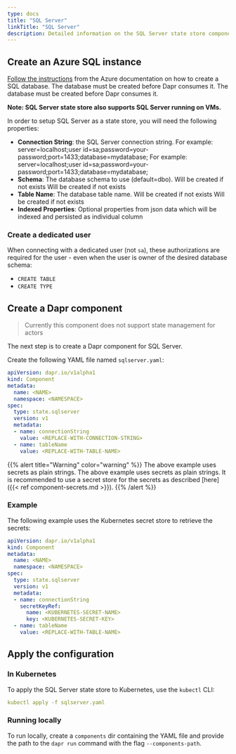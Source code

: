 ```yaml
---
type: docs
title: "SQL Server"
linkTitle: "SQL Server"
description: Detailed information on the SQL Server state store component
---
```


## Create an Azure SQL instance

[Follow the instructions](https://docs.microsoft.com/azure/sql-database/sql-database-single-database-get-started?tabs=azure-portal) from the Azure documentation on how to create a SQL database.  The database must be created before Dapr consumes it.  The database must be created before Dapr consumes it.

**Note: SQL Server state store also supports SQL Server running on VMs.**

In order to setup SQL Server as a state store, you will need the following properties:

- **Connection String**: the SQL Server connection string. For example: server=localhost;user id=sa;password=your-password;port=1433;database=mydatabase; For example: server=localhost;user id=sa;password=your-password;port=1433;database=mydatabase;
- **Schema**: The database schema to use (default=dbo). Will be created if not exists Will be created if not exists
- **Table Name**: The database table name. Will be created if not exists Will be created if not exists
- **Indexed Properties**: Optional properties from json data which will be indexed and persisted as individual column

### Create a dedicated user

When connecting with a dedicated user (not `sa`), these authorizations are required for the user - even when the user is owner of the desired database schema:

- `CREATE TABLE`
- `CREATE TYPE`

## Create a Dapr component

> Currently this component does not support state management for actors

The next step is to create a Dapr component for SQL Server.

Create the following YAML file named `sqlserver.yaml`:

```yaml
apiVersion: dapr.io/v1alpha1
kind: Component
metadata:
  name: <NAME>
  namespace: <NAMESPACE>
spec:
  type: state.sqlserver
  version: v1
  metadata:
  - name: connectionString
    value: <REPLACE-WITH-CONNECTION-STRING>
  - name: tableName
    value: <REPLACE-WITH-TABLE-NAME>
```

{{% alert title="Warning" color="warning" %}}
The above example uses secrets as plain strings. The above example uses secrets as plain strings. It is recommended to use a secret store for the secrets as described [here]({{< ref component-secrets.md >}}).
{{% /alert %}}

### Example

The following example uses the Kubernetes secret store to retrieve the secrets:

```yaml
apiVersion: dapr.io/v1alpha1
kind: Component
metadata:
  name: <NAME>
  namespace: <NAMESPACE>
spec:
  type: state.sqlserver
  version: v1
  metadata:
  - name: connectionString
    secretKeyRef:
      name: <KUBERNETES-SECRET-NAME>
      key: <KUBERNETES-SECRET-KEY>
  - name: tableName
    value: <REPLACE-WITH-TABLE-NAME>
```

## Apply the configuration

### In Kubernetes

To apply the SQL Server state store to Kubernetes, use the `kubectl` CLI:

```yaml
kubectl apply -f sqlserver.yaml
```

### Running locally

To run locally, create a `components` dir containing the YAML file and provide the path to the `dapr run` command with the flag `--components-path`.
